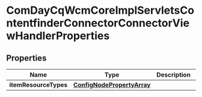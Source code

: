 

# ComDayCqWcmCoreImplServletsContentfinderConnectorConnectorViewHandlerProperties

## Properties

Name | Type | Description | Notes
------------ | ------------- | ------------- | -------------
**itemResourceTypes** | [**ConfigNodePropertyArray**](ConfigNodePropertyArray.md) |  |  [optional]



